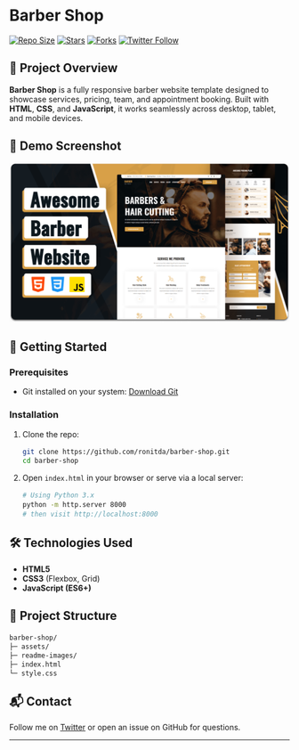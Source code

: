 # Barber Shop

[![Repo Size](https://img.shields.io/github/repo-size/ronitda/barber-shop)](https://github.com/ronitda/barber-shop)
[![Stars](https://img.shields.io/github/stars/ronitda/barber-shop?style=social)](https://github.com/ronitda/barber-shop/stargazers)
[![Forks](https://img.shields.io/github/forks/ronitda/barber-shop?style=social)](https://github.com/ronitda/barber-shop/network)
[![Twitter Follow](https://img.shields.io/twitter/follow/ronitda?style=social)](https://twitter.com/intent/follow?screen_name=ronitda)

## 📘 Project Overview

**Barber Shop** is a fully responsive barber website template designed to showcase services, pricing, team, and appointment booking. Built with **HTML**, **CSS**, and **JavaScript**, it works seamlessly across desktop, tablet, and mobile devices.

## 📸 Demo Screenshot

![Desktop Demo](./readme-images/desktop.png)

## 🚀 Getting Started

### Prerequisites

* Git installed on your system: [Download Git](https://git-scm.com/downloads)

### Installation

1. Clone the repo:

   ```bash
   git clone https://github.com/ronitda/barber-shop.git
   cd barber-shop
   ```
2. Open `index.html` in your browser or serve via a local server:

   ```bash
   # Using Python 3.x
   python -m http.server 8000
   # then visit http://localhost:8000
   ```

## 🛠️ Technologies Used

* **HTML5**
* **CSS3** (Flexbox, Grid)
* **JavaScript (ES6+)**

## 📂 Project Structure

```
barber-shop/
├─ assets/
├─ readme-images/
├─ index.html
└─ style.css
```

## 📬 Contact

Follow me on [Twitter](https://twitter.com/ronitda) or open an issue on GitHub for questions.

---

